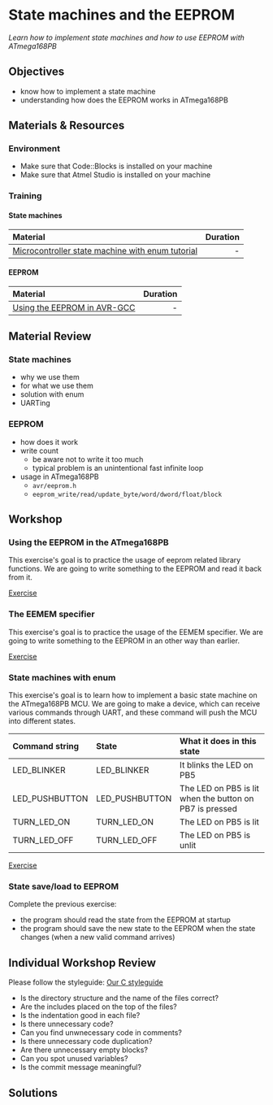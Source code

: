 # State machines and the EEPROM
*Learn how to implement state machines and how to use EEPROM with ATmega168PB*

## Objectives
- know how to implement a state machine
- understanding how does the EEPROM works in ATmega168PB

## Materials & Resources
### Environment
- Make sure that Code::Blocks is installed on your machine
- Make sure that Atmel Studio is installed on your machine

### Training
#### State machines
| Material | Duration |
|:---------|-----:|
| [Microcontroller state machine with enum tutorial](https://www.baldengineer.com/state-machine-with-enum-tutorial.html) | - |

#### EEPROM
| Material | Duration |
|:---------|-----:|
| [Using the EEPROM in AVR-GCC](http://www.github.com/abcminiuser/avr-tutorials/blob/master/EEPROM/Output/EEPROM.pdf?raw=true) | - |

## Material Review

### State machines
- why we use them
- for what we use them
- solution with enum
- UARTing

### EEPROM
- how does it work
- write count
    - be aware not to write it too much
    - typical problem is an unintentional fast infinite loop
- usage in ATmega168PB
    - `avr/eeprom.h`
    - `eeprom_write/read/update_byte/word/dword/float/block`

## Workshop
### Using the EEPROM in the ATmega168PB
This exercise's goal is to practice the usage of eeprom related library functions.
We are going to write something to the EEPROM and read it back from it.

[Exercise](workshop/AtmelStudio/EEPROM_basics)

### The EEMEM specifier
This exercise's goal is to practice the usage of the EEMEM specifier.
We are going to write something to the EEPROM in an other way than earlier.

[Exercise](workshop/AtmelStudio/EEPROM_EEMEM)

### State machines with enum
This exercise's goal is to learn how to implement a basic state machine on
the ATmega168PB MCU.
We are going to make a device, which can receive various commands through UART,
and these command will push the MCU into different states.

| Command string | State | What it does in this state |
|:---------------|:------|:---------------------------|
|LED_BLINKER|LED_BLINKER|It blinks the LED on PB5|
|LED_PUSHBUTTON|LED_PUSHBUTTON|The LED on PB5 is lit when the button on PB7 is pressed|
|TURN_LED_ON|TURN_LED_ON|The LED on PB5 is lit|
|TURN_LED_OFF|TURN_LED_OFF|The LED on PB5 is unlit|

[Exercise](workshop/AtmelStudio/state_machine_enum)

### State save/load to EEPROM
Complete the previous exercise:
- the program should read the state from the EEPROM at startup
- the program should save the new state to the EEPROM when the state changes (when a new valid command arrives)

## Individual Workshop Review
Please follow the styleguide: [Our C styleguide](https://github.com/greenfox-academy/teaching-materials/blob/master/styleguide/c.md)

 - Is the directory structure and the name of the files correct?
 - Are the includes placed on the top of the files?
 - Is the indentation good in each file?
 - Is there unnecessary code?
 - Can you find unwnecessary code in comments?
 - Is there unnecessary code duplication?
 - Are there unnecessary empty blocks?
 - Can you spot unused variables?
 - Is the commit message meaningful?

## Solutions
